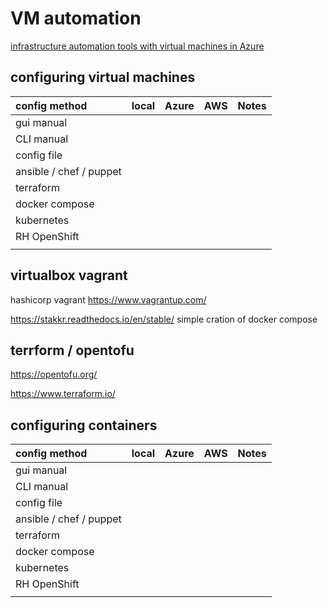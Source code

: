 

# VM automation

[infrastructure automation tools with virtual machines in Azure](https://learn.microsoft.com/en-us/azure/virtual-machines/infrastructure-automation)

## configuring virtual machines

|config method           |local                   |Azure                    |AWS                     |Notes                   |
|:-----------------------|:-----------------------|:------------------------|:-----------------------|:-----------------------|
|gui manual              |                        |                         |                        |                        |
|CLI manual              |                        |                         |                        |                        |
|config file             |                        |                         |                        |                        |
|ansible / chef / puppet |                        |                         |                        |                        |
|terraform               |                        |                         |                        |                        |
|docker compose          |                        |                         |                        |                        |
|kubernetes              |                        |                         |                        |                        |
|RH OpenShift            |                        |                         |                        |                        |
|                        |                        |                         |                        |                        |

## virtualbox vagrant

hashicorp vagrant https://www.vagrantup.com/

https://stakkr.readthedocs.io/en/stable/   simple cration of docker compose

## terrform / opentofu

https://opentofu.org/

https://www.terraform.io/

## configuring containers

|config method           |local                   |Azure                    |AWS                     |Notes                   |
|:-----------------------|:-----------------------|:------------------------|:-----------------------|:-----------------------|
|gui manual              |                        |                         |                        |                        |
|CLI manual              |                        |                         |                        |                        |
|config file             |                        |                         |                        |                        |
|ansible / chef / puppet |                        |                         |                        |                        |
|terraform               |                        |                         |                        |                        |
|docker compose          |                        |                         |                        |                        |
|kubernetes              |                        |                         |                        |                        |
|RH OpenShift            |                        |                         |                        |                        |
|                        |                        |                         |                        |                        |
